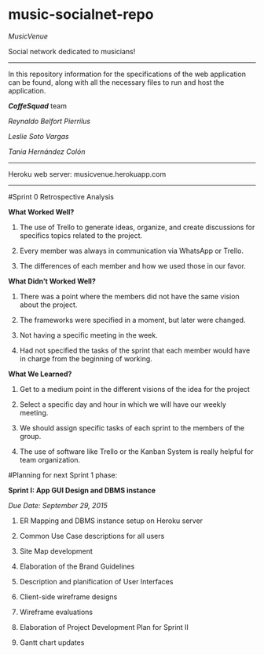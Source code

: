 # music-socialnet-repo

*MusicVenue*

Social network dedicated to musicians!

----------

In this repository information for the specifications of the web application can be found, along with all the necessary files to run and host the application.

***CoffeSquad*** team

*Reynaldo Belfort Pierrilus*

*Leslie Soto Vargas*

*Tania Hernández Colón*

----------

Heroku web server: musicvenue.herokuapp.com

-----------
#Sprint 0 Retrospective Analysis


**What Worked Well?**


1. The use of Trello to generate ideas, organize, and create discussions for specifics topics related to the project.

2. Every member was always in communication via WhatsApp or Trello.

3. The differences of each member and how we used those in our favor.



**What Didn’t Worked Well?**


1. There was a point where the members did not have the same vision about the project.

2. The frameworks were specified in a moment, but later were changed.

3. Not having a specific meeting in the week.

4. Had not specified the tasks of the sprint that each member would have in charge from the beginning of working. 



**What We Learned?**


1. Get to a medium point in the different visions of the idea for the project


2. Select a specific day and hour in which we will have our weekly meeting.


3. We should assign specific tasks of each sprint to the members of the group.


4. The use of software like Trello or the Kanban System is really helpful for team organization.

#Planning for next Sprint 1 phase:

**Sprint I: App GUI Design and DBMS instance**

*Due Date: ​September 29, 2015*

1. ER Mapping and DBMS instance setup on Heroku server

2. Common Use Case descriptions for all users

3. Site Map development

4. Elaboration of the Brand Guidelines

5. Description and planification of User Interfaces

6. Client-side wireframe designs

7. Wireframe evaluations

8. Elaboration of Project Development Plan for Sprint II 

9. Gantt chart updates
